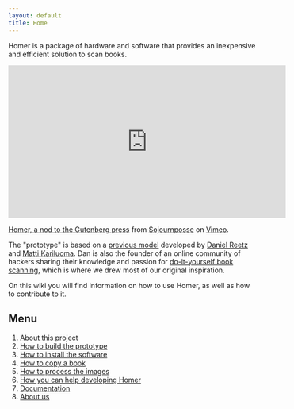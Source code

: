```yaml
---
layout: default
title: Home
---
```


Homer is a package of hardware and software that provides an inexpensive and efficient solution to scan books. 
<p>
	<iframe src="http://player.vimeo.com/video/28263829?title=0&amp;byline=0&amp;portrait=0" width="560" height="308" frameborder="0" webkitallowfullscreen="" allowfullscreen=""></iframe>
</p>
<p>
	<a href="http://vimeo.com/28263829">Homer, a nod to the Gutenberg press</a> from <a href="http://vimeo.com/sojournposse">Sojournposse</a> on <a href="http://vimeo.com">Vimeo</a>.
</p>

The "prototype" is based on a [previous model][1] developed by [Daniel Reetz][3] and [Matti Kariluoma][4]. Dan is also the founder of an online community of hackers sharing their knowledge and passion for [do-it-yourself book scanning][2], which is where we drew most of our original inspiration.

On this wiki you will find information on how to use Homer, as well as how to contribute to it.

## Menu ##

1. [About this project](/about-this-project.html)
2. [How to build the prototype](/how-to-build-homer.html)
3. [How to install the software](/how-to-install-the-software.html)     
4. [How to copy a book](/how-to-copy-a-book.html)
5. [How to process the images](/how-to-process-the-images.html)
6. [How you can help developing Homer](/how-you-can-help-developing.html)
7. [Documentation](/documentation.html)
8. [About us](/about-us.html)


 [1]: http://www.instructables.com/id/Bargain-Price-Book-Scanner-From-A-Cardboard-Box/ "Bargain-Price Book Scanner From A Cardboard Box (from Instructables.com)" 
 [2]: http://www.diybookscanner.org/ "DIY Book Scanning | A forum dedicated to book scanning, open source, DIY digitization"
 [3]: http://www.danreetz.com/ "Daniel Reetz, camera hacker, artist, engineer."
 [4]: http://mattikariluoma.com/ "KARILUOMA"
 [5]: http://vimeo.com/28263829
 [6]: http://sojournposse.com "SOJOURNPOSSE * Are you inspired?"
 [7]: http://vimeo.com "Vimeo, Video Sharing For You"